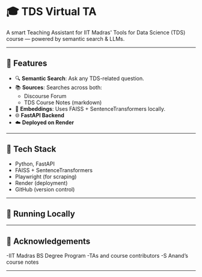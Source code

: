# 🎓 TDS Virtual TA

A smart Teaching Assistant for IIT Madras' Tools for Data Science (TDS) course — powered by semantic search & LLMs.

---

## 🚀 Features

- 🔍 **Semantic Search**: Ask any TDS-related question.
- 📚 **Sources**: Searches across both:
  - Discourse Forum
  - TDS Course Notes (markdown)
- 🧠 **Embeddings**: Uses FAISS + SentenceTransformers locally.
- 🌐 **FastAPI Backend**
- ☁️ **Deployed on Render**

---


## 🧠 Tech Stack
- Python, FastAPI
- FAISS + SentenceTransformers
- Playwright (for scraping)
- Render (deployment)
- GitHub (version control)


---


## 🔧 Running Locally

---

## 🤝 Acknowledgements
-IIT Madras BS Degree Program
-TAs and course contributors
-S Anand’s course notes

---
